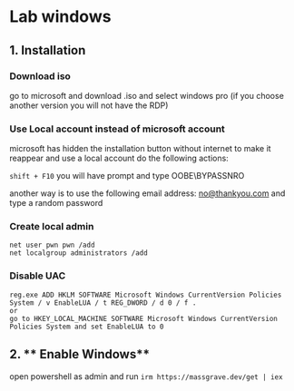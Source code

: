 # Lab windows

## 1. **Installation**

### Download iso

go to microsoft and download .iso and select windows pro (if you choose another version you will not have the RDP)


### Use Local account instead of microsoft account

microsoft has hidden the installation button without internet to make it reappear and use a local account do the following actions: 

`shift + F10` you will have prompt and type OOBE\BYPASSNRO

another way is to use the following email address: no@thankyou.com and type a random password


### Create local admin

```
net user pwn pwn /add
net localgroup administrators /add
```

### Disable UAC

```
reg.exe ADD HKLM SOFTWARE Microsoft Windows CurrentVersion Policies System / v EnableLUA / t REG_DWORD / d 0 / f .
or 
go to HKEY_LOCAL_MACHINE SOFTWARE Microsoft Windows CurrentVersion Policies System and set EnableLUA to 0
```


## 2. ** Enable Windows**

open powershell as admin and run `irm https://massgrave.dev/get | iex`